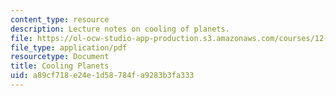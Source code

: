 ```yaml
---
content_type: resource
description: Lecture notes on cooling of planets.
file: https://ol-ocw-studio-app-production.s3.amazonaws.com/courses/12-002-physics-and-chemistry-of-the-terrestrial-planets-fall-2008/a89cf718e24e1d58784fa9283b3fa333_MIT12_002f08_lec18.pdf
file_type: application/pdf
resourcetype: Document
title: Cooling Planets
uid: a89cf718-e24e-1d58-784f-a9283b3fa333
---
```

